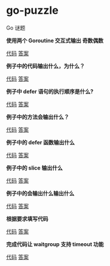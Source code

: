 # go-puzzle
Go 谜题

**使用两个 Goroutine 交互式输出 奇数偶数**

[代码](./interactive-odd-even/main.go)
[答案](./interactive-odd-even/a.md)


**例子中的代码输出什么，为什么？**

[代码]("./for-scope-variable/main.go")
[答案]("./for-scope-variable/a.md")


**例子中 defer 语句的执行顺序是什么?**

[代码]("./defer-order/main.go")
[答案]("./defer-order/a.md")


**例子中的方法会输出什么？**

[代码]("./struct-inheritance/main.go")
[答案]("./struct-inheritance/a.md")

**例子中的 defer 函数输出什么**

[代码]("./defer-evaluation/main.go")
[答案]("./defer-evaluation/a.md")

**例子中的 slice 输出什么**

[代码]("./slice-out/main.go")
[答案]("./slice-out/a.md")


**例子中的会输出什么输出什么**

[代码]("./interface-assignment/main.go")
[答案]("./interface-assignment/a.md")


**根据要求填写代码**

[代码]("./example1/main.go")
[答案]("./example1/a.md")


**完成代码让 waitgroup 支持 timeout 功能**

[代码]("./example2/main.go")
[答案]("./example2/a.md")